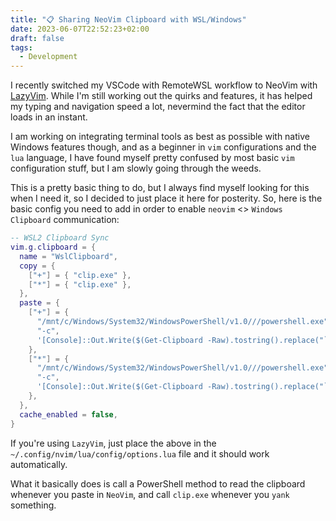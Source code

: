 ```yaml
---
title: "📋 Sharing NeoVim Clipboard with WSL/Windows"
date: 2023-06-07T22:52:23+02:00
draft: false
tags:
  - Development
---
```


I recently switched my VSCode with RemoteWSL workflow to NeoVim with [LazyVim](https://www.lazyvim.org/). While I'm still working out the quirks and features, it has helped my typing and navigation speed a lot, nevermind the fact that the editor loads in an instant.

I am working on integrating terminal tools as best as possible with native Windows features though, and as a beginner in `vim` configurations and the `lua` language, I have found myself pretty confused by most basic `vim` configuration stuff, but I am slowly going through the weeds.

This is a pretty basic thing to do, but I always find myself looking for this when I need it, so I decided to just place it here for posterity. So, here is the basic config you need to add in order to enable `neovim` <> `Windows Clipboard` communication:

```lua
-- WSL2 Clipboard Sync
vim.g.clipboard = {
  name = "WslClipboard",
  copy = {
    ["+"] = { "clip.exe" },
    ["*"] = { "clip.exe" },
  },
  paste = {
    ["+"] = {
      "/mnt/c/Windows/System32/WindowsPowerShell/v1.0///powershell.exe",
      "-c",
      '[Console]::Out.Write($(Get-Clipboard -Raw).tostring().replace("`r", ""))',
    },
    ["*"] = {
      "/mnt/c/Windows/System32/WindowsPowerShell/v1.0///powershell.exe",
      "-c",
      '[Console]::Out.Write($(Get-Clipboard -Raw).tostring().replace("`r", ""))',
    },
  },
  cache_enabled = false,
}
```

If you're using `LazyVim`, just place the above in the `~/.config/nvim/lua/config/options.lua` file and it should work automatically.

What it basically does is call a PowerShell method to read the clipboard whenever you paste in `NeoVim`, and call `clip.exe` whenever you `yank` something.
